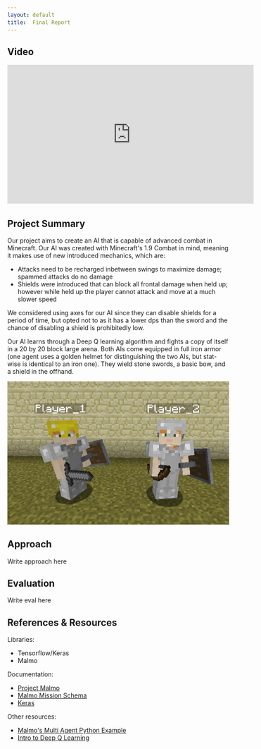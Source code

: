 ```yaml
---
layout: default
title:  Final Report
---
```


## Video

<p align="center">
<iframe width="560" height="315" src="https://www.youtube.com/embed/d3RGnFj9Nww" frameborder="0" allowfullscreen></iframe>
</p>

## Project Summary

Our project aims to create an AI that is capable of advanced combat in Minecraft. Our AI was created with Minecraft's 1.9 Combat in mind, meaning it makes use of new introduced mechanics, which are:

- Attacks need to be recharged inbetween swings to maximize damage; spammed attacks do no damage
- Shields were introduced that can block all frontal damage when held up; however while held up the player cannot attack and move at a much slower speed

We considered using axes for our AI since they can disable shields for a period of time, but opted not to as it has a lower dps than the sword and the chance of disabling a shield is prohibitedly low.

Our AI learns through a Deep Q learning algorithm and fights a copy of itself in a 20 by 20 block large arena. Both AIs come equipped in full iron armor (one agent uses a golden helmet for distinguishing the two AIs, but stat-wise is identical to an iron one). They wield stone swords, a basic bow, and a shield in the offhand.

![alt text](https://raw.githubusercontent.com/kavane12/Overworlders/master/docs/pics/final_equipment.png)

## Approach
Write approach here

## Evaluation
Write eval here

## References & Resources
Libraries:
- Tensorflow/Keras
- Malmo

Documentation:
- [Project Malmo](http://microsoft.github.io/malmo/0.30.0/Documentation/index.html)
- [Malmo Mission Schema](http://microsoft.github.io/malmo/0.30.0/Schemas/Mission.html)
- [Keras](https://keras.io/)

Other resources:
- [Malmo's Multi Agent Python Example](https://github.com/microsoft/malmo/tree/master/Malmo/samples/Python_examples/multi_agent_test.py)
- [Intro to Deep Q Learning](https://keon.io/deep-q-learning/)

